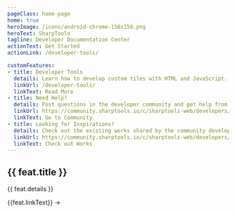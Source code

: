 ```yaml
---
pageClass: home-page
home: true
heroImage: /icons/android-chrome-150x150.png
heroText: SharpTools
tagline: Developer Documentation Center
actionText: Get Started
actionLink: /developer-tools/

customFeatures:
- title: Developer Tools
  details: Learn how to develop custom tiles with HTML and JavaScript. Bring the integration with other services into your favorite dashboards the way you liked.
  linkUrl: /developer-tools/
  linkText: Read More
- title: Need Help?
  details: Post questions in the developer community and get help from other fellow developers. Our community developers are very skilled and willing to share their expertises.
  linkUrl: https://community.sharptools.io/c/sharptools-web/developers/
  linkText: Go to Community
- title: Looking for Inspirations?
  details: Check out the existing works shared by the community developers and get inspirations. Don't forget to share and show off your work to the community as well.
  linkUrl: https://community.sharptools.io/c/sharptools-web/developers/
  linkText: Check out Works
---
```


<div class="features">
  <div class="feature" v-for="feat in $page.frontmatter.customFeatures">
    <h2>{{ feat.title }}</h2>
    <p>{{ feat.details }}</p>  
    <div class="feature-links">
      <a v-if="feat.linkUrl" :href='feat.linkUrl'>{{feat.linkText}} →</a>
    </div>            
  </div>
</div>